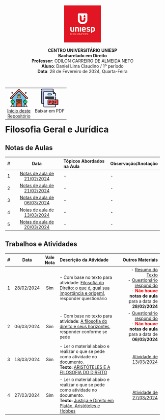 <div align="center">

<p align="center"><img height="120" src="../../figuras/LOGO_UNIESP.png"> </p>

<p align="center"><b>CENTRO UNIVERSITÁRIO UNIESP</b><br>
<b>Bacharelado em Direito</b><br>
<b>Professor</b>: ODILON CARREIRO DE ALMEIDA NETO<br>
<b>Aluno</b>: Daniel Lima Claudino / 1º período<br>
<b>Data</b>: 28 de Fevereiro de 2024, Quarta-Feira<br><br>
 </p>
</div>

<table align="right" border="0">
  <tr>
    <td align="center" valign="top">
      <a href="../README.md">
        <img src="https://github.com/dnlclaudino/imagens/blob/master/icones/icone-casa2.png?raw=true" heigh="60" width="60"><br>Início deste <br>Repositório
      </a>
    </td>
    <td align="center" valign="top">
        <img src="https://github.com/dnlclaudino/imagens/blob/master/icones-aplicativos/pdf/pdf.png?raw=true" heigh="60" width="60"><br>Baixar em PDF
    </td>
  </tr>
</table><br><br><br><br><br>

# Filosofia Geral e Jurídica

## Notas de Aulas

|#|Data|Tópicos Abordados na Aula|Observação/Anotação|
|:---:|:---:|:---|:---|
|1|[Notas de aula de 21/02/2024](./notas-de-aula/notas-de-aula-2024-02-21.md)|-|-|
|2|[Notas de aula de 21/02/2024](./notas-de-aula/notas-de-aula-2024-02-28.md)|-|-|
|3|[Notas de aula de 06/03/2024](./notas-de-aula/notas-de-aula-2024-03-06.md)|-|-|
|4|[Notas de aula de 13/03/2024](./notas-de-aula/notas-de-aula-2024-03-13.md)|-|-|
|5|[Notas de aula de 20/03/2024](./notas-de-aula/notas-de-aula-2024-03-20.md)|-|-|

## Trabalhos e Atividades

|#|Data|Vale Nota|Descrição da Atividade|Outros Materiais|
|:---:|:---:|:---:|:-------------|--------------:|
|1|28/02/2024|Sim|- Com base no texto para atividade: [Filosofia do Direito: o que é, qual sua importância e origem!](../resumos/resumo-texto-filosofia-do-direito-OQUEE-IMPORTANCIA-ORIGEM.md), responder questionário|- [Resumo do Texto](../resumos/resumo-texto-filosofia-do-direito-OQUEE-IMPORTANCIA-ORIGEM.md)<br>- [Questionário respondido](./atividade-2024-02-28.md)<br>- <span style="color:red;font-weight:bold">**Não houve**</span> **notas de aula** para a data de **28/02/2024**|
|2|06/03/2024|Sim|- Com base no texto para atividade: [A filosofia do direito e seus horizontes](https://1drv.ms/w/s!Au-CrfNP6c0bhs1hE_xMbMyX1i_XAg?e=ZPYgAR), responder conforme se pede|- [Questionário respondido](./atividade-2024-03-06.md)<br>- <span style="color:red;font-weight:bold">**Não houve**</span> **notas de aula** para a data de **06/03/2024**|
|3|18/03/2024|Sim|- Ler o material abaixo e realizar o que se pede como atividade no documento.<br><b>Texto:</b> [ARISTÓTELES E A FILOSOFIA DO DIREITO](https://docs.google.com/document/d/1Z9OITUy9FS-XXgC-aXVYxg7KZR8gAtkI)|[Atividade de 13/03/2024](./trabalhos-e-atividades/atividade-2024-03-13.md)|
|4|27/03/2024|Sim|- Ler o material abaixo e realizar o que se pede como atividade no documento.<br><b>Texto:</b> [Justiça e Direito em Platão, Aristóteles e Hobbes](https://docs.google.com/document/d/1-Yqa_hCfyl8zdDyESgD2qGHd31t-SMgT)|[Atividade de 27/03/2024](./trabalhos-e-atividades/atividade-2024-03-27.md)|